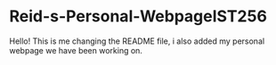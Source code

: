 # Reid-s-Personal-WebpageIST256
Hello! This is me changing the README file, i also added my personal webpage we have been working on.
